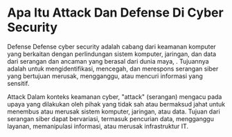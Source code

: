 # Apa Itu Attack Dan Defense Di Cyber Security #
Defense 
Defense cyber security adalah cabang dari keamanan komputer yang berkaitan dengan perlindungan sistem komputer, jaringan, dan data dari serangan dan ancaman yang berasal dari dunia maya, . Tujuannya adalah untuk mengidentifikasi, mencegah, dan merespons serangan siber yang bertujuan merusak, mengganggu, atau mencuri informasi yang sensitif.

Attack
Dalam konteks keamanan cyber, "attack" (serangan) mengacu pada upaya yang dilakukan oleh pihak yang tidak sah atau bermaksud jahat untuk menembus atau merusak sistem komputer, jaringan, atau data. Tujuan dari serangan siber dapat bervariasi, termasuk pencurian data, mengganggu layanan, memanipulasi informasi, atau merusak infrastruktur IT. 


